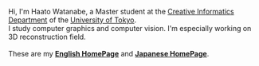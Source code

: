Hi, I'm Haato Watanabe, a Master student at the <a href="https://www.i.u-tokyo.ac.jp/edu/course/ci/index_e.shtml" target="_blank">Creative Informatics Department</a> of the <a href="https://www.u-tokyo.ac.jp/en/index.html" target="_blank">University of Tokyo</a>.<br>
I study computer graphics and computer vision. I'm especially working on 3D reconstruction field.<br>
<br>
These are my <a href="https://haato-w.github.io/my-pages-en/myportfolio_en.html" target="_blank">**English HomePage**</a> and <a href="https://haato-w.github.io/my-pages/myportfolio.html" target="_blank">**Japanese HomePage**</a>.

<!--
**haato-w/haato-w** is a ✨ _special_ ✨ repository because its `README.md` (this file) appears on your GitHub profile.

Here are some ideas to get you started:

- 🔭 I’m currently working on ...
- 🌱 I’m currently learning ...
- 👯 I’m looking to collaborate on ...
- 🤔 I’m looking for help with ...
- 💬 Ask me about ...
- 📫 How to reach me: ...
- 😄 Pronouns: ...
- ⚡ Fun fact: ...
-->

